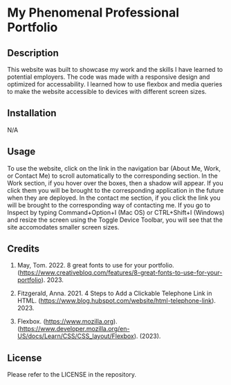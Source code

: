 # My Phenomenal Professional Portfolio

## Description

This website was built to showcase my work and the skills I have learned to potential employers. The code was made with a responsive design and optimized for accessability. I learned how to use flexbox and media queries to make the website accessible to devices with different screen sizes.

## Installation

N/A

## Usage

To use the website, click on the link in the navigation bar (About Me, Work, or Contact Me) to scroll automatically to the corresponding section. In the Work section, if you hover over the boxes, then a shadow will appear. If you click them you will be brought to the corresponding application in the future when they are deployed. In the contact me section, if you click the link you will be brought to the corresponding way of contacting me. If you go to Inspect by typing Command+Option+I (Mac OS) or CTRL+Shift+I (Windows) and resize the screen using the Toggle Device Toolbar, you will see that the site accomodates smaller screen sizes.

## Credits

1. May, Tom. 2022. 8 great fonts to use for your portfolio. (https://www.creativebloq.com/features/8-great-fonts-to-use-for-your-portfolio). 2023.

2. Fitzgerald, Anna. 2021. 4 Steps to Add a Clickable Telephone Link in HTML. (https://www.blog.hubspot.com/website/html-telephone-link). 2023.

3. Flexbox. (https://www.mozilla.org). (https://www.developer.mozilla.org/en-US/docs/Learn/CSS/CSS_layout/Flexbox). (2023).

## License

Please refer to the LICENSE in the repository.
